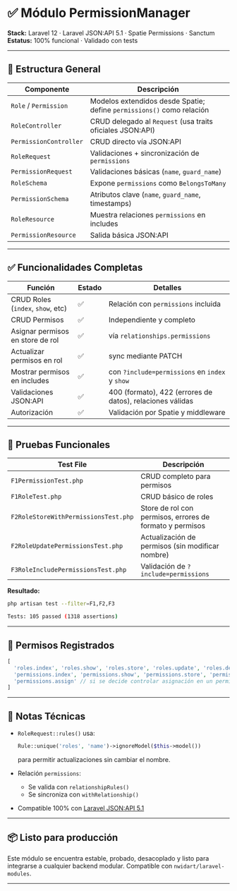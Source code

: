 # ✅ Módulo PermissionManager

**Stack:** Laravel 12 · Laravel JSON:API 5.1 · Spatie Permissions · Sanctum  
**Estatus:** 100% funcional · Validado con tests

---

## 📁 Estructura General

| Componente                | Descripción                                                                 |
|--------------------------|-----------------------------------------------------------------------------|
| `Role` / `Permission`    | Modelos extendidos desde Spatie; define `permissions()` como relación       |
| `RoleController`         | CRUD delegado al `Request` (usa traits oficiales JSON:API)                  |
| `PermissionController`   | CRUD directo vía JSON:API                                                   |
| `RoleRequest`            | Validaciones + sincronización de `permissions`                             |
| `PermissionRequest`      | Validaciones básicas (`name`, `guard_name`)                                |
| `RoleSchema`             | Expone `permissions` como `BelongsToMany`                                  |
| `PermissionSchema`       | Atributos clave (`name`, `guard_name`, timestamps)                         |
| `RoleResource`           | Muestra relaciones `permissions` en includes                               |
| `PermissionResource`     | Salida básica JSON:API                                                      |

---

## ✅ Funcionalidades Completas

| Función                              | Estado  | Detalles                                                    |
|--------------------------------------|---------|-------------------------------------------------------------|
| CRUD Roles (`index`, `show`, etc)    | ✅      | Relación con `permissions` incluida                         |
| CRUD Permisos                        | ✅      | Independiente y completo                                    |
| Asignar permisos en store de rol     | ✅      | vía `relationships.permissions`                             |
| Actualizar permisos en rol           | ✅      | sync mediante PATCH                                         |
| Mostrar permisos en includes         | ✅      | con `?include=permissions` en `index` y `show`              |
| Validaciones JSON:API                | ✅      | 400 (formato), 422 (errores de datos), relaciones válidas  |
| Autorización                         | ✅      | Validación por Spatie y middleware                          |

---

## 🧪 Pruebas Funcionales

| Test File                                | Descripción                                                  |
|------------------------------------------|--------------------------------------------------------------|
| `F1PermissionTest.php`                   | CRUD completo para permisos                                  |
| `F1RoleTest.php`                         | CRUD básico de roles                                         |
| `F2RoleStoreWithPermissionsTest.php`     | Store de rol con permisos, errores de formato y permisos     |
| `F2RoleUpdatePermissionsTest.php`        | Actualización de permisos (sin modificar nombre)             |
| `F3RoleIncludePermissionsTest.php`       | Validación de `?include=permissions`                         |

**Resultado:**
```bash
php artisan test --filter=F1,F2,F3

Tests: 105 passed (1318 assertions)
```

---

## 🔐 Permisos Registrados

```php
[
  'roles.index', 'roles.show', 'roles.store', 'roles.update', 'roles.destroy',
  'permissions.index', 'permissions.show', 'permissions.store', 'permissions.update', 'permissions.destroy',
  'permissions.assign' // si se decide controlar asignación en un permiso dedicado
]
```

---

## 🧠 Notas Técnicas

- `RoleRequest::rules()` usa:
  ```php
  Rule::unique('roles', 'name')->ignoreModel($this->model())
  ```
  para permitir actualizaciones sin cambiar el nombre.

- Relación `permissions`:
  - Se valida con `relationshipRules()`
  - Se sincroniza con `withRelationship()`

- Compatible 100% con [Laravel JSON:API 5.1](https://laraveljsonapi.io/5.x/)

---

## 📦 Listo para producción

Este módulo se encuentra estable, probado, desacoplado y listo para integrarse a cualquier backend modular. Compatible con `nwidart/laravel-modules`.

---
